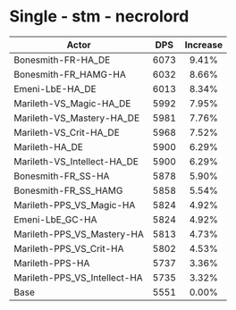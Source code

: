 # Single - stm - necrolord
| Actor | DPS | Increase |
|---|:---:|:---:|
|Bonesmith-FR-HA_DE|6073|9.41%|
|Bonesmith-FR_HAMG-HA|6032|8.66%|
|Emeni-LbE-HA_DE|6013|8.34%|
|Marileth-VS_Magic-HA_DE|5992|7.95%|
|Marileth-VS_Mastery-HA_DE|5981|7.76%|
|Marileth-VS_Crit-HA_DE|5968|7.52%|
|Marileth-HA_DE|5900|6.29%|
|Marileth-VS_Intellect-HA_DE|5900|6.29%|
|Bonesmith-FR_SS-HA|5878|5.90%|
|Bonesmith-FR_SS_HAMG|5858|5.54%|
|Marileth-PPS_VS_Magic-HA|5824|4.92%|
|Emeni-LbE_GC-HA|5824|4.92%|
|Marileth-PPS_VS_Mastery-HA|5813|4.73%|
|Marileth-PPS_VS_Crit-HA|5802|4.53%|
|Marileth-PPS-HA|5737|3.36%|
|Marileth-PPS_VS_Intellect-HA|5735|3.32%|
|Base|5551|0.00%|
